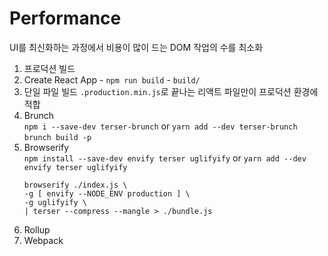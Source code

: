 # Performance

UI를 최신화하는 과정에서 비용이 많이 드는 DOM 작업의 수를 최소화

1. 프로덕션 빌드
2. Create React App - `npm run build` - `build/`
3. 단일 파일 빌드 `.production.min.js`로 끝나는 리액트 파일만이 프로덕션 환경에 적합
4. Brunch  
   `npm i --save-dev terser-brunch` or `yarn add --dev terser-brunch`  
   `brunch build -p`
5. Browserify  
   `npm install --save-dev envify terser uglifyify` or `yarn add --dev envify terser uglifyify`
   ```
   browserify ./index.js \
   -g [ envify --NODE_ENV production ] \
   -g uglifyify \
   | terser --compress --mangle > ./bundle.js
   ```
6. Rollup
7. Webpack
